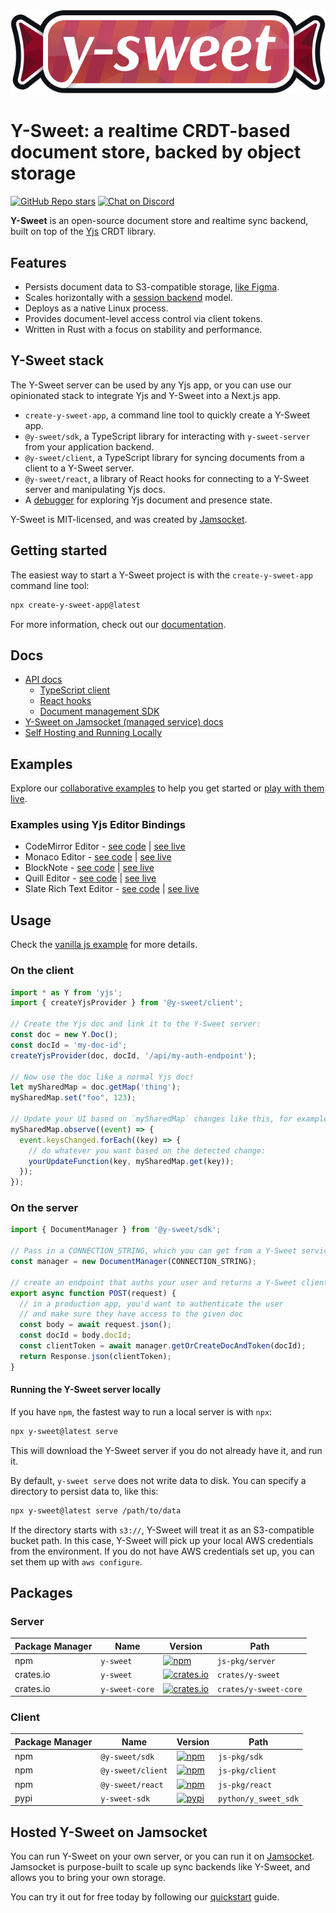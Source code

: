 <img src="https://raw.githubusercontent.com/jamsocket/y-sweet/main/logo.svg" />

# Y-Sweet: a realtime CRDT-based document store, backed by object storage

[![GitHub Repo stars](https://img.shields.io/github/stars/jamsocket/y-sweet?style=social)](https://github.com/jamsocket/y-sweet)
[![Chat on Discord](https://img.shields.io/discord/939641163265232947?color=404eed&label=discord)](https://discord.gg/N5sEpsuhh9)

**Y-Sweet** is an open-source document store and realtime sync backend, built on top of the [Yjs](https://github.com/yjs/yjs) CRDT library.

## Features

- Persists document data to S3-compatible storage, [like Figma](https://digest.browsertech.com/archive/browsertech-digest-figma-is-a-file-editor/).
- Scales horizontally with a [session backend](https://jamsocket.com/blog/session-backends) model.
- Deploys as a native Linux process.
- Provides document-level access control via client tokens.
- Written in Rust with a focus on stability and performance.

## Y-Sweet stack

The Y-Sweet server can be used by any Yjs app, or you can use our opinionated stack to integrate Yjs and Y-Sweet into a Next.js app.

- `create-y-sweet-app`, a command line tool to quickly create a Y-Sweet app.
- `@y-sweet/sdk`, a TypeScript library for interacting with `y-sweet-server` from your application backend.
- `@y-sweet/client`, a TypeScript library for syncing documents from a client to a Y-Sweet server.
- `@y-sweet/react`, a library of React hooks for connecting to a Y-Sweet server and manipulating Yjs docs.
- A [debugger](https://docs.jamsocket.com/y-sweet/features/debugger) for exploring Yjs document and presence state.

Y-Sweet is MIT-licensed, and was created by [Jamsocket](https://jamsocket.com).

## Getting started

The easiest way to start a Y-Sweet project is with the `create-y-sweet-app` command line tool:

```sh
npx create-y-sweet-app@latest
```

For more information, check out our [documentation](https://docs.jamsocket.com/y-sweet).

## Docs

- [API docs](https://docs.jamsocket.com/y-sweet)
    - [TypeScript client](https://docs.jamsocket.com/y-sweet/reference/client)
    - [React hooks](https://docs.jamsocket.com/y-sweet/reference/react)
    - [Document management SDK](https://docs.jamsocket.com/y-sweet/reference/sdk)
- [Y-Sweet on Jamsocket (managed service) docs](https://docs.jamsocket.com/y-sweet/quickstart)
- [Self Hosting and Running Locally](https://github.com/jamsocket/y-sweet/blob/main/docs/running.md)

## Examples

Explore our [collaborative examples](https://github.com/jamsocket/y-sweet/tree/main/examples) to help you get started or [play with them live](https://demos.y-sweet.dev/).

### Examples using Yjs Editor Bindings
- CodeMirror Editor - [see code](https://github.com/jamsocket/y-sweet/tree/main/examples/nextjs/src/app/(demos)/code-editor) | [see live](https://demos.y-sweet.dev/code-editor)
- Monaco Editor - [see code](https://github.com/jamsocket/y-sweet/tree/main/examples/nextjs/src/app/(demos)/monaco) | [see live](https://demos.y-sweet.dev/monaco)
- BlockNote - [see code](https://github.com/jamsocket/y-sweet/tree/main/examples/nextjs/src/app/(demos)/blocknote) | [see live](https://demos.y-sweet.dev/blocknote)
- Quill Editor - [see code](https://github.com/jamsocket/y-sweet/tree/main/examples/nextjs/src/app/(demos)/text-editor) | [see live](https://demos.y-sweet.dev/text-editor)
- Slate Rich Text Editor - [see code](https://github.com/jamsocket/y-sweet/tree/main/examples/nextjs/src/app/(demos)/slate) | [see live](https://demos.y-sweet.dev/presence)

## Usage

Check the [vanilla js example](/examples/vanilla/) for more details.

### On the client
``` js
import * as Y from 'yjs';
import { createYjsProvider } from '@y-sweet/client';

// Create the Yjs doc and link it to the Y-Sweet server:
const doc = new Y.Doc();
const docId = 'my-doc-id';
createYjsProvider(doc, docId, '/api/my-auth-endpoint');

// Now use the doc like a normal Yjs doc!
let mySharedMap = doc.getMap('thing');
mySharedMap.set("foo", 123);

// Update your UI based on `mySharedMap` changes like this, for example:
mySharedMap.observe((event) => {
  event.keysChanged.forEach((key) => {
    // do whatever you want based on the detected change:
    yourUpdateFunction(key, mySharedMap.get(key));
  });
});
```

### On the server
``` js
import { DocumentManager } from '@y-sweet/sdk';

// Pass in a CONNECTION_STRING, which you can get from a Y-Sweet service in the Jamsocket dashboard or from running npx y-sweet@latest serve locally
const manager = new DocumentManager(CONNECTION_STRING);

// create an endpoint that auths your user and returns a Y-Sweet client token
export async function POST(request) {
  // in a production app, you'd want to authenticate the user
  // and make sure they have access to the given doc
  const body = await request.json();
  const docId = body.docId;
  const clientToken = await manager.getOrCreateDocAndToken(docId);
  return Response.json(clientToken);
}
```

#### Running the Y-Sweet server locally

If you have `npm`, the fastest way to run a local server is with `npx`:

```bash
npx y-sweet@latest serve
```

This will download the Y-Sweet server if you do not already have it, and run it.

By default, `y-sweet serve` does not write data to disk. You can specify a directory to persist data to, like this:

```bash
npx y-sweet@latest serve /path/to/data
```

If the directory starts with `s3://`, Y-Sweet will treat it as an S3-compatible bucket path. In this case, Y-Sweet will pick up your local AWS credentials from the environment. If you do not have AWS credentials set up, you can set them up with `aws configure`.

## Packages

### Server

| Package Manager | Name | Version | Path |
| --- | ---- | ---- | ---- |
| npm | `y-sweet` | [![npm](https://img.shields.io/npm/v/y-sweet)](https://www.npmjs.com/package/y-sweet) | `js-pkg/server`
| crates.io | `y-sweet` | [![crates.io](https://img.shields.io/crates/v/y-sweet.svg)](https://crates.io/crates/y-sweet) | `crates/y-sweet` |
| crates.io | `y-sweet-core` | [![crates.io](https://img.shields.io/crates/v/y-sweet-core.svg)](https://crates.io/crates/y-sweet-core) | `crates/y-sweet-core` |

### Client

| Package Manager | Name | Version | Path |
| --- | ---- | ---- | ---- |
| npm | `@y-sweet/sdk` | [![npm](https://img.shields.io/npm/v/@y-sweet/sdk)](https://www.npmjs.com/package/@y-sweet/sdk) | `js-pkg/sdk` |
| npm | `@y-sweet/client` | [![npm](https://img.shields.io/npm/v/@y-sweet/client)](https://www.npmjs.com/package/@y-sweet/client) | `js-pkg/client` |
| npm | `@y-sweet/react` | [![npm](https://img.shields.io/npm/v/@y-sweet/react)](https://www.npmjs.com/package/@y-sweet/react) | `js-pkg/react` |
| pypi | `y-sweet-sdk` | [![pypi](https://img.shields.io/pypi/v/y-sweet-sdk)](https://pypi.org/project/y-sweet-sdk/) | `python/y_sweet_sdk` |

## Hosted Y-Sweet on Jamsocket

You can run Y-Sweet on your own server, or you can run it on [Jamsocket](https://jamsocket.com/y-sweet). Jamsocket is purpose-built to scale up sync backends like Y-Sweet, and allows you to bring your own storage.

You can try it out for free today by following our [quickstart](https://docs.jamsocket.com/y-sweet/quickstart) guide.
